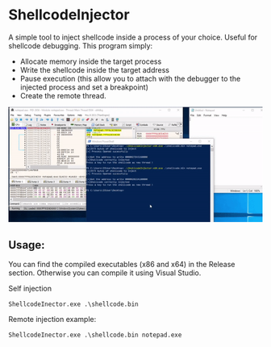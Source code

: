 # ShellcodeInjector
A simple tool to inject shellcode inside a process of your choice. Useful for shellcode debugging.
This program simply:
- Allocate memory inside the target process
- Write the shellcode inside the target address
- Pause execution (this allow you to attach with the debugger to the injected process and set a breakpoint)
- Create the remote thread.

![Demo](media/demo.gif)

## Usage:
You can find the compiled executables (x86 and x64) in the Release section.
Otherwise you can compile it using Visual Studio.

Self injection
```
ShellcodeInector.exe .\shellcode.bin
```

Remote injection example:
```
ShellcodeInector.exe .\shellcode.bin notepad.exe
```
